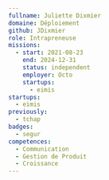 ```yaml
---
fullname: Juliette Dixmier
domaine: Déploiement
github: JDixmier
role: Intrapreneuse
missions:
  - start: 2021-08-23
    end: 2024-12-31
    status: independent
    employer: Octo
    startups:
      - eimis
startups:
  - eimis
previously:
  - tchap
badges:
  - segur
competences:
  - Communication
  - Gestion de Produit
  - Croissance
---
```

